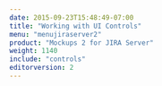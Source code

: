 ```yaml
---
date: 2015-09-23T15:48:49-07:00
title: "Working with UI Controls"
menu: "menujiraserver2"
product: "Mockups 2 for JIRA Server"
weight: 1140
include: "controls"
editorversion: 2
---
```

